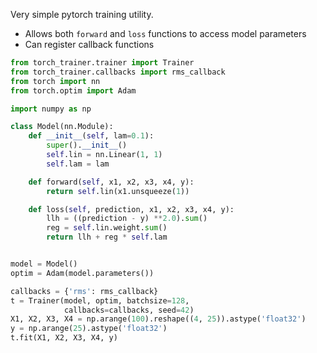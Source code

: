 Very simple pytorch training utility.

- Allows both `forward` and `loss` functions to access model parameters
- Can register callback functions

```python
from torch_trainer.trainer import Trainer
from torch_trainer.callbacks import rms_callback
from torch import nn
from torch.optim import Adam

import numpy as np

class Model(nn.Module):
    def __init__(self, lam=0.1):
        super().__init__()
        self.lin = nn.Linear(1, 1)
        self.lam = lam

    def forward(self, x1, x2, x3, x4, y):
        return self.lin(x1.unsqueeze(1))

    def loss(self, prediction, x1, x2, x3, x4, y):
        llh = ((prediction - y) **2.0).sum()
        reg = self.lin.weight.sum()
        return llh + reg * self.lam


model = Model()
optim = Adam(model.parameters())

callbacks = {'rms': rms_callback}
t = Trainer(model, optim, batchsize=128,
            callbacks=callbacks, seed=42)
X1, X2, X3, X4 = np.arange(100).reshape((4, 25)).astype('float32')
y = np.arange(25).astype('float32')
t.fit(X1, X2, X3, X4, y)
```
